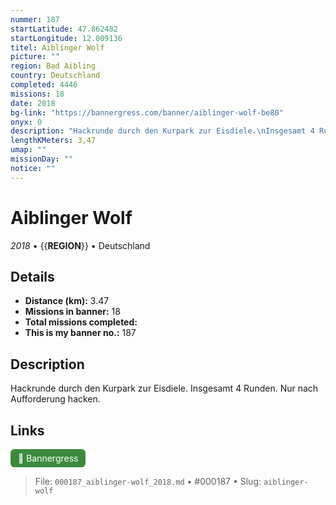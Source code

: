 ```yaml
---
nummer: 187
startLatitude: 47.862482
startLongitude: 12.009136
titel: Aiblinger Wolf
picture: ""
region: Bad Aibling
country: Deutschland
completed: 4446
missions: 18
date: 2018
bg-link: "https://bannergress.com/banner/aiblinger-wolf-be80"
onyx: 0
description: "Hackrunde durch den Kurpark zur Eisdiele.\nInsgesamt 4 Runden. \nNur nach Aufforderung hacken."
lengthKMeters: 3,47
umap: ""
missionDay: ""
notice: ""
---
```

# Aiblinger Wolf

*2018* • {{__REGION__}} • Deutschland





## Details
- **Distance (km):** 3.47
- **Missions in banner:** 18
- **Total missions completed:** 
- **This is my banner no.:** 187



## Description
Hackrunde durch den Kurpark zur Eisdiele.
Insgesamt 4 Runden. 
Nur nach Aufforderung hacken.



## Links
<a href="https://bannergress.com/banner/aiblinger-wolf-be80" target="_blank" style="display:inline-block;margin-right:8px;padding:6px 12px;background:#3c8b3c;color:#fff;text-decoration:none;border-radius:6px;">🔗 Bannergress</a>



> File: `000187_aiblinger-wolf_2018.md` • #000187 • Slug: `aiblinger-wolf`
